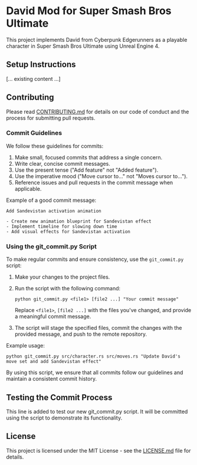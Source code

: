 # David Mod for Super Smash Bros Ultimate

This project implements David from Cyberpunk Edgerunners as a playable character in Super Smash Bros Ultimate using Unreal Engine 4.

## Setup Instructions

[... existing content ...]

## Contributing

Please read [CONTRIBUTING.md](CONTRIBUTING.md) for details on our code of conduct and the process for submitting pull requests.

### Commit Guidelines

We follow these guidelines for commits:

1. Make small, focused commits that address a single concern.
2. Write clear, concise commit messages.
3. Use the present tense ("Add feature" not "Added feature").
4. Use the imperative mood ("Move cursor to..." not "Moves cursor to...").
5. Reference issues and pull requests in the commit message when applicable.

Example of a good commit message:
```
Add Sandevistan activation animation

- Create new animation blueprint for Sandevistan effect
- Implement timeline for slowing down time
- Add visual effects for Sandevistan activation
```

### Using the git_commit.py Script

To make regular commits and ensure consistency, use the `git_commit.py` script:

1. Make your changes to the project files.
2. Run the script with the following command:
   ```
   python git_commit.py <file1> [file2 ...] "Your commit message"
   ```
   Replace `<file1>`, `[file2 ...]` with the files you've changed, and provide a meaningful commit message.

3. The script will stage the specified files, commit the changes with the provided message, and push to the remote repository.

Example usage:
```
python git_commit.py src/character.rs src/moves.rs "Update David's move set and add Sandevistan effect"
```

By using this script, we ensure that all commits follow our guidelines and maintain a consistent commit history.

## Testing the Commit Process

This line is added to test our new git_commit.py script. It will be committed using the script to demonstrate its functionality.

## License

This project is licensed under the MIT License - see the [LICENSE.md](LICENSE.md) file for details.
